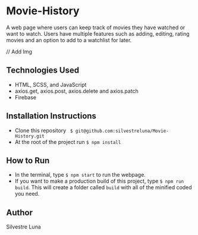 # Movie-History
A web page where users can keep track of movies they have watched or want to watch. Users have multiple features such as adding, editing, rating movies and an option to add to a watchlist for later.

// Add Img

## Technologies Used
- HTML, SCSS, and JavaScript
- axios.get, axios.post, axios.delete and axios.patch
- Firebase

## Installation Instructions
- Clone this repository ``` $ git@github.com:silvestreluna/Movie-History.git```
- At the root of the project run ```$ npm install```

## How to Run
- In the terminal, type ```$ npm start``` to run the webpage. 
- If you want to make a production build of this project, type ```$ npm run build```. This will create a folder called ```build``` with all of the minified coded you need.  

## Author 
Silvestre Luna